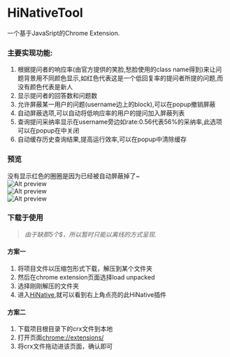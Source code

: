 # HiNativeTool
一个基于JavaSript的Chrome Extension.  
### 主要实现功能:  
1. 根据提问者的响应率(由官方提供的笑脸,愁脸使用的class name得到)来让问题背景用不同颜色显示,如红色代表这是一个低回复率的提问者所提的问题,而没有颜色代表是新人  
1. 显示提问者的回答数和问题数  
1. 允许屏蔽某一用户的问题(username边上的block),可以在popup撤销屏蔽  
1. 自动屏蔽选项,可以自动将低响应率的用户的提问加入屏蔽列表  
1. 查询提问采纳率显示在username旁边如rate:0.56代表56%的采纳率,此选项可以在popup在中关闭  
1. 自动缓存历史查询结果,提高运行效率,可以在popup中清除缓存
### 预览
[0]:https://github.com/2482103133/HiNativeTool/raw/HinativeTool
没有显示红色的圈圈是因为已经被自动屏蔽掉了~  
![Alt preview](https://github.com/2482103133/HiNativeTool/raw/HinativeTool/images/preview.png)  
![Alt preview](https://github.com/2482103133/HiNativeTool/raw/HinativeTool/images/preview1.png)  
![Alt preview](https://github.com/2482103133/HiNativeTool/raw/HinativeTool/images/preview3.png)  

### 下载于使用  
> *由于缺那5个$，所以暂时只能以离线的方式呈现.*
#### 方案一
1. 将项目文件以压缩包形式下载，解压到某个文件夹  
2. 然后在chrome extension页面选择load unpacked  
3. 选择刚刚解压的文件夹  
4. 进入[HiNative](https://hinative.com),就可以看到右上角点亮的此HiNative插件 

#### 方案二
1. 下载项目根目录下的crx文件到本地
2. 打开页面<chrome://extensions/>
3. 将crx文件拖动进该页面，确认即可

 
